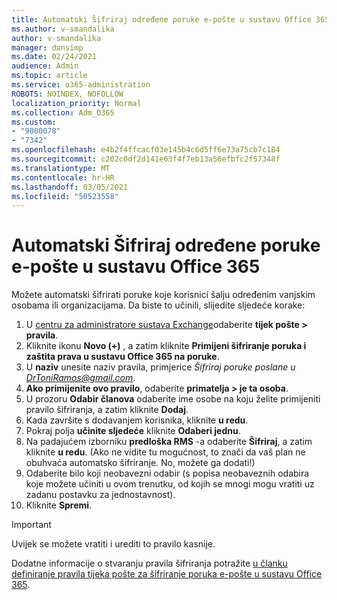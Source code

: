 ```yaml
---
title: Automatski Šifriraj određene poruke e-pošte u sustavu Office 365
ms.author: v-smandalika
author: v-smandalika
manager: dansimp
ms.date: 02/24/2021
audience: Admin
ms.topic: article
ms.service: o365-administration
ROBOTS: NOINDEX, NOFOLLOW
localization_priority: Normal
ms.collection: Adm_O365
ms.custom:
- "9000078"
- "7342"
ms.openlocfilehash: e4b2f4ffcacf03e145b4c6d5ff6e73a75cb7c184
ms.sourcegitcommit: c202c0df2d141e63f4f7eb13a56efbfc2f57348f
ms.translationtype: MT
ms.contentlocale: hr-HR
ms.lasthandoff: 03/05/2021
ms.locfileid: "50523558"
---
```

# <a name="automatically-encrypt-certain-office-365-email-messages"></a>Automatski Šifriraj određene poruke e-pošte u sustavu Office 365

Možete automatski šifrirati poruke koje korisnici šalju određenim vanjskim osobama ili organizacijama. Da biste to učinili, slijedite sljedeće korake:

1. U [centru za administratore sustava Exchange](https://outlook.office365.com/ecp/)odaberite **tijek pošte > pravila**. 
2. Kliknite ikonu **Novo (+)** , a zatim kliknite **Primijeni šifriranje poruka i zaštita prava u sustavu Office 365 na poruke**.
3. U **naziv** unesite naziv pravila, primjerice *Šifriraj poruke poslane u DrToniRamos@gmail.com*.
4. **Ako primijenite ovo pravilo**, odaberite **primatelja > je ta osoba**. 
5. U prozoru **Odabir članova** odaberite ime osobe na koju želite primijeniti pravilo šifriranja, a zatim kliknite **Dodaj**. 
6. Kada završite s dodavanjem korisnika, kliknite **u redu**.
7. Pokraj polja **učinite sljedeće** kliknite **Odaberi jednu**. 
8. Na padajućem izborniku **predloška RMS** -a odaberite **Šifriraj**, a zatim kliknite **u redu**. (Ako ne vidite tu mogućnost, to znači da vaš plan ne obuhvaća automatsko šifriranje. No, možete ga dodati!)
9. Odaberite bilo koji neobavezni odabir (s popisa neobaveznih odabira koje možete učiniti u ovom trenutku, od kojih se mnogi mogu vratiti uz zadanu postavku za jednostavnost).
10. Kliknite **Spremi**.

> [!IMPORTANT]
> Uvijek se možete vratiti i urediti to pravilo kasnije.

Dodatne informacije o stvaranju pravila šifriranja potražite [u članku definiranje pravila tijeka pošte za šifriranje poruka e-pošte u sustavu Office 365](https://docs.microsoft.com/microsoft-365/compliance/define-mail-flow-rules-to-encrypt-email).

